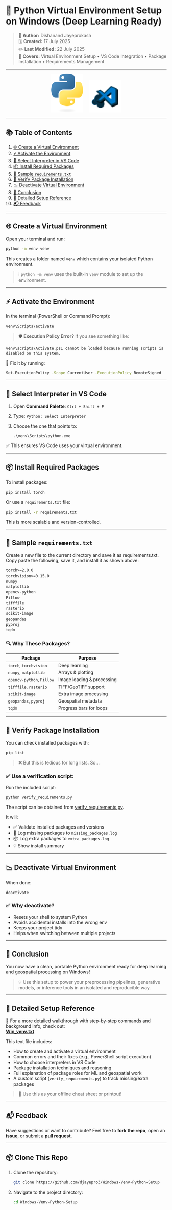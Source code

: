 # 🧰 Python Virtual Environment Setup on Windows (Deep Learning Ready)

> 📌 **Author:** Dishanand Jayeprokash  
> 🗓️ **Created:** 17 July 2025  
> ✏️ **Last Modified:** 22 July 2025  
> 📘 **Covers:** Virtual Environment Setup • VS Code Integration • Package Installation • Requirements Management

---

<p align="center">
  <img src="images/python_logo.png" alt="Python Logo" width="100"/>
  &nbsp;&nbsp;&nbsp;
  <img src="images/vscode_logo.png" alt="VS Code Logo" width="100"/>
</p>

---
## 📚 Table of Contents

1. [🌐 Create a Virtual Environment](#-create-a-virtual-environment)
2. [⚡ Activate the Environment](#-activate-the-environment)
3. [🧭 Select Interpreter in VS Code](#-select-interpreter-in-vs-code)
4. [📦 Install Required Packages](#-install-required-packages)
5.  [📂 Sample `requirements.txt`](#-sample-requirementstxt)
6. [🧪 Verify Package Installation](#-verify-package-installation)
8. [📉 Deactivate Virtual Environment](#-deactivate-virtual-environment)
9. [🎉 Conclusion](#-conclusion)
10. [📘 Detailed Setup Reference](#-detailed-setup-reference)
11. [📬 Feedback](#-feedback)


---

## 🌐 Create a Virtual Environment

Open your terminal and run:

```bash
python -m venv venv
````

This creates a folder named `venv` which contains your isolated Python environment.

> ℹ️ `python -m venv` uses the built-in `venv` module to set up the environment.

---

## ⚡ Activate the Environment

In the terminal (PowerShell or Command Prompt):

```bash
venv\Scripts\activate
```

> 🛡️ **Execution Policy Error?**
> If you see something like:

```
venv\scripts\Activate.ps1 cannot be loaded because running scripts is disabled on this system.
```

🔧 Fix it by running:

```bash
Set-ExecutionPolicy -Scope CurrentUser -ExecutionPolicy RemoteSigned
```

---

## 🧭 Select Interpreter in VS Code

1. Open **Command Palette**: `Ctrl + Shift + P`
2. Type: `Python: Select Interpreter`
3. Choose the one that points to:

   ```
   .\venv\Scripts\python.exe
   ```

✅ This ensures VS Code uses your virtual environment.

---

## 📦 Install Required Packages

To install packages:

```bash
pip install torch
```

Or use a `requirements.txt` file:

```bash
pip install -r requirements.txt
```

This is more scalable and version-controlled.

---

## 📂 Sample `requirements.txt`

Create a new file to the current directory and save it as requirements.txt. Copy paste the following, save it, and install it as shown above:

```txt
torch>=2.0.0
torchvision>=0.15.0
numpy
matplotlib
opencv-python
Pillow
tifffile
rasterio
scikit-image
geopandas
pyproj
tqdm
```

### 🔍 Why These Packages?

| Package                   | Purpose                    |
| ------------------------- | -------------------------- |
| `torch`, `torchvision`    | Deep learning              |
| `numpy`, `matplotlib`     | Arrays & plotting          |
| `opencv-python`, `Pillow` | Image loading & processing |
| `tifffile`, `rasterio`    | TIFF/GeoTIFF support       |
| `scikit-image`            | Extra image processing     |
| `geopandas`, `pyproj`     | Geospatial metadata        |
| `tqdm`                    | Progress bars for loops    |

---


## 🧪 Verify Package Installation

You can check installed packages with:

```bash
pip list
```

> ❌ But this is tedious for long lists. So...

### ✅ Use a verification script:

Run the included script:

```bash
python verify_requirements.py
```
The script can be obtained from [verify_requirements.py](https://github.com/djayepro3/Windows-Venv-Python-Setup/blob/main/setup/verify_requirements.py).

It will:

* ✅ Validate installed packages and versions
* 📝 Log missing packages to `missing_packages.log`
* 📦 Log extra packages to `extra_packages.log`
* 💡 Show install summary

---

## 📉 Deactivate Virtual Environment

When done:

```bash
deactivate
```

### ✅ Why deactivate?

* Resets your shell to system Python
* Avoids accidental installs into the wrong env
* Keeps your project tidy
* Helps when switching between multiple projects

---

## 🎉 Conclusion

You now have a clean, portable Python environment ready for deep learning and geospatial processing on Windows!

> 💡 Use this setup to power your preprocessing pipelines, generative models, or inference tools in an isolated and reproducible way.

---

## 📘 Detailed Setup Reference

📄 For a more detailed walkthrough with step-by-step commands and background info, check out:  
[**Win_venv.txt**](setup/create_Venv_Windows.txt)

This text file includes:
- How to create and activate a virtual environment
- Common errors and their fixes (e.g., PowerShell script execution)
- How to choose interpreters in VS Code
- Package installation techniques and reasoning
- Full explanation of package roles for ML and geospatial work
- A custom script (`verify_requirements.py`) to track missing/extra packages

> 🧠 Use this as your offline cheat sheet or printout!

---

## 📬 Feedback

Have suggestions or want to contribute?
Feel free to **fork the repo**, open an **issue**, or submit a **pull request**.

---

## 📦 Clone This Repo

1. Clone the repository:
    ```bash
    git clone https://github.com/djayepro3/Windows-Venv-Python-Setup
    ```
2. Navigate to the project directory:
    ```bash
    cd Windows-Venv-Python-Setup
    ```
